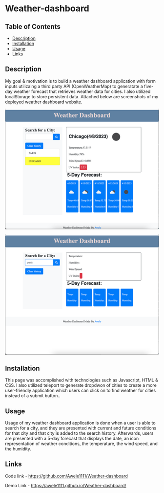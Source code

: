 # Weather-dashboard

## Table of Contents

- [Description](#description)
- [Installation](#installation)
- [Usage](#usage)
- [Links](#links)

## Description


My goal & motivation is to build a weather dashboard application with form inputs utilizaing a third party API (OpenWeatherMap)  to generatate a five-day weather forecast that retrieves weather data for cities. I also utilized localStorage to store persistent data. 
Attached below are screenshots of my deployed weather dashboard website. 


![weather](assets/Readme1.png)

![weather](assets/Readme2.png)






## Installation

This page was accomplished with technologies such as Javascript, HTML & CSS. I also utilized teleport to generate dropdwon of cities to create a more user-friendly application which users can click on to find weather for cities instead of a submit button..

## Usage
 Usage of my weather dashboard application is done when a user is able to search for a city, and they are presented with current and future conditions for that city and that city is added to the search history. 
 Afterwards, users are presented with a 5-day forecast that displays the date, an icon representation of weather conditions, the temperature, the wind speed, and the humidity.

 ## Links

 Code link - https://github.com/Awele1111/Weather-dashboard
 
 Demo Link - https://awele1111.github.io/Weather-dashboard/